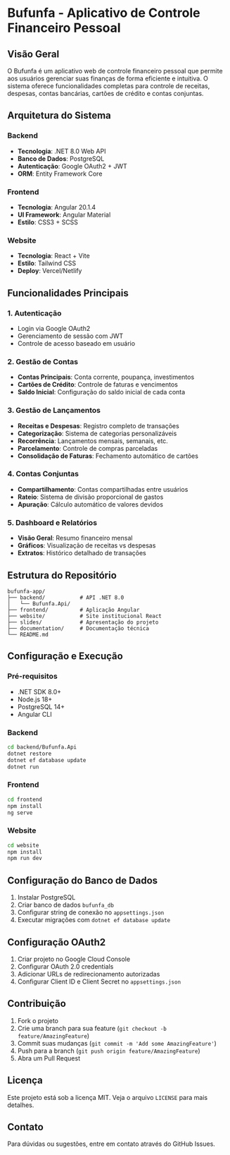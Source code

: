 # Bufunfa - Aplicativo de Controle Financeiro Pessoal

## Visão Geral

O Bufunfa é um aplicativo web de controle financeiro pessoal que permite aos usuários gerenciar suas finanças de forma eficiente e intuitiva. O sistema oferece funcionalidades completas para controle de receitas, despesas, contas bancárias, cartões de crédito e contas conjuntas.

## Arquitetura do Sistema

### Backend
- **Tecnologia**: .NET 8.0 Web API
- **Banco de Dados**: PostgreSQL
- **Autenticação**: Google OAuth2 + JWT
- **ORM**: Entity Framework Core

### Frontend
- **Tecnologia**: Angular 20.1.4
- **UI Framework**: Angular Material
- **Estilo**: CSS3 + SCSS

### Website
- **Tecnologia**: React + Vite
- **Estilo**: Tailwind CSS
- **Deploy**: Vercel/Netlify

## Funcionalidades Principais

### 1. Autenticação
- Login via Google OAuth2
- Gerenciamento de sessão com JWT
- Controle de acesso baseado em usuário

### 2. Gestão de Contas
- **Contas Principais**: Conta corrente, poupança, investimentos
- **Cartões de Crédito**: Controle de faturas e vencimentos
- **Saldo Inicial**: Configuração do saldo inicial de cada conta

### 3. Gestão de Lançamentos
- **Receitas e Despesas**: Registro completo de transações
- **Categorização**: Sistema de categorias personalizáveis
- **Recorrência**: Lançamentos mensais, semanais, etc.
- **Parcelamento**: Controle de compras parceladas
- **Consolidação de Faturas**: Fechamento automático de cartões

### 4. Contas Conjuntas
- **Compartilhamento**: Contas compartilhadas entre usuários
- **Rateio**: Sistema de divisão proporcional de gastos
- **Apuração**: Cálculo automático de valores devidos

### 5. Dashboard e Relatórios
- **Visão Geral**: Resumo financeiro mensal
- **Gráficos**: Visualização de receitas vs despesas
- **Extratos**: Histórico detalhado de transações

## Estrutura do Repositório

```
bufunfa-app/
├── backend/           # API .NET 8.0
│   └── Bufunfa.Api/
├── frontend/          # Aplicação Angular
├── website/           # Site institucional React
├── slides/            # Apresentação do projeto
├── documentation/     # Documentação técnica
└── README.md
```

## Configuração e Execução

### Pré-requisitos
- .NET SDK 8.0+
- Node.js 18+
- PostgreSQL 14+
- Angular CLI

### Backend
```bash
cd backend/Bufunfa.Api
dotnet restore
dotnet ef database update
dotnet run
```

### Frontend
```bash
cd frontend
npm install
ng serve
```

### Website
```bash
cd website
npm install
npm run dev
```

## Configuração do Banco de Dados

1. Instalar PostgreSQL
2. Criar banco de dados `bufunfa_db`
3. Configurar string de conexão no `appsettings.json`
4. Executar migrações com `dotnet ef database update`

## Configuração OAuth2

1. Criar projeto no Google Cloud Console
2. Configurar OAuth 2.0 credentials
3. Adicionar URLs de redirecionamento autorizadas
4. Configurar Client ID e Client Secret no `appsettings.json`

## Contribuição

1. Fork o projeto
2. Crie uma branch para sua feature (`git checkout -b feature/AmazingFeature`)
3. Commit suas mudanças (`git commit -m 'Add some AmazingFeature'`)
4. Push para a branch (`git push origin feature/AmazingFeature`)
5. Abra um Pull Request

## Licença

Este projeto está sob a licença MIT. Veja o arquivo `LICENSE` para mais detalhes.

## Contato

Para dúvidas ou sugestões, entre em contato através do GitHub Issues.

